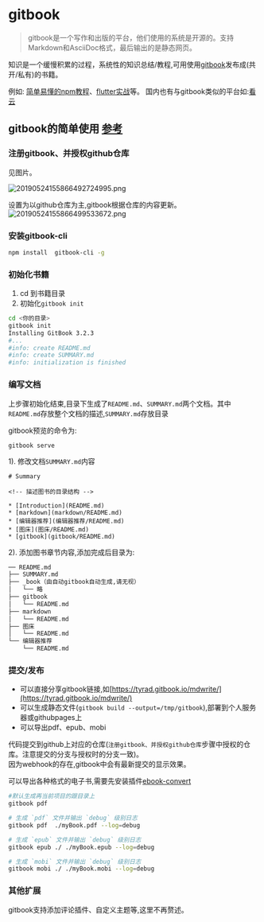 # gitbook
> gitbook是一个写作和出版的平台，他们使用的系统是开源的。支持Markdown和AsciiDoc格式，最后输出的是静态网页。

知识是一个缓慢积累的过程，系统性的知识总结/教程,可用使用[gitbook](https://www.gitbook.com)发布成(共开/私有)的书籍。 

例如: [简单易懂的npm教程](https://legacy.gitbook.com/book/dkvirus/-npm/details)、[flutter实战](https://book.flutterchina.club)等。  国内也有与gitbook类似的平台如:[看云](https://www.kancloud.cn)

## gitbook的简单使用 [参考](http://www.chengweiyang.cn/gitbook/installation/README.html)

### 注册gitbook、并授权github仓库

见图片。

![20190524155866492724995.png](http://image.tyrad.cc/20190524155866492724995.png)

设置为以github仓库为主,gitbook根据仓库的内容更新。
![20190524155866499533672.png](http://image.tyrad.cc/20190524155866499533672.png)

### 安装gitbook-cli

```bash
npm install  gitbook-cli -g
```
### 初始化书籍

1. cd 到书籍目录
2. 初始化`gitbook init`

```bash
cd <你的目录>
gitbook init
Installing GitBook 3.2.3
#...
#info: create README.md
#info: create SUMMARY.md
#info: initialization is finished
```
### 编写文档

上步骤初始化结束,目录下生成了`README.md`、`SUMMARY.md`两个文档。其中`README.md`存放整个文档的描述,`SUMMARY.md`存放目录

gitbook预览的命令为: 
```
gitbook serve
```

1). 修改文档`SUMMARY.md`内容

```
# Summary

<!-- 描述图书的目录结构 -->

* [Introduction](README.md)
* [markdown](markdown/README.md)
* [编辑器推荐](编辑器推荐/README.md)
* [图床](图床/README.md)
* [gitbook](gitbook/README.md)
```

2). 添加图书章节内容,添加完成后目录为:

```bash
── README.md
├── SUMMARY.md
├── _book（由自动gitbook自动生成,请无视）
│   └── 略
├── gitbook
│   └── README.md
├── markdown
│   └── README.md
├── 图床
│   └── README.md
└── 编辑器推荐
    └── README.md
```

### 提交/发布

- 可以直接分享gitbook链接,如[https://tyrad.gitbook.io/mdwrite/](https://tyrad.gitbook.io/mdwrite/)
- 可以生成静态文件(`gitbook build --output=/tmp/gitbook`),部署到个人服务器或githubpages上
- 可以导出pdf、epub、mobi

代码提交到github上对应的仓库(`注册gitbook、并授权github仓库`步骤中授权的仓库。注意提交的分支与授权时的分支一致)。   
因为webhook的存在,gitbook中会有最新提交的显示效果。


可以导出各种格式的电子书,需要先安装插件[ebook-convert](https://calibre-ebook.com/download)
```bash
#默认生成再当前项目的跟目录上
gitbook pdf

# 生成 `pdf` 文件并输出 `debug` 级别日志
gitbook pdf  ./myBook.pdf --log=debug

# 生成 `epub` 文件并输出 `debug` 级别日志
gitbook epub ./ ./myBook.epub --log=debug

# 生成 `mobi` 文件并输出 `debug` 级别日志
gitbook mobi ./ ./myBook.mobi --log=debug
```

### 其他扩展

gitbook支持添加评论插件、自定义主题等,这里不再赘述。
